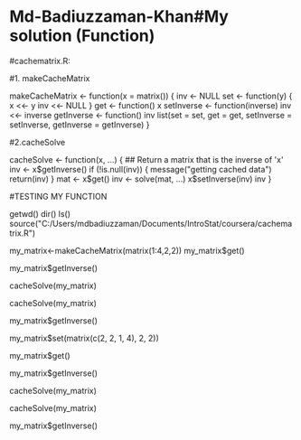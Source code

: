 # Md-Badiuzzaman-Khan#My solution (Function)
#cachematrix.R:

#1. makeCacheMatrix

makeCacheMatrix <- function(x = matrix()) {
        inv <- NULL
        set <- function(y) {
                x <<- y
                inv <<- NULL
        }
        get <- function() x
        setInverse <- function(inverse) inv <<- inverse
        getInverse <- function() inv
        list(set = set,
             get = get,
             setInverse = setInverse,
             getInverse = getInverse)
}


#2.cacheSolve

cacheSolve <- function(x, ...) {
        ## Return a matrix that is the inverse of 'x'
        inv <- x$getInverse()
        if (!is.null(inv)) {
                message("getting cached data")
                return(inv)
        }
        mat <- x$get()
        inv <- solve(mat, ...)
        x$setInverse(inv)
        inv
}


#TESTING MY FUNCTION



getwd()
dir()
ls()
source("C:/Users/mdbadiuzzaman/Documents/IntroStat/coursera/cachematrix.R")

my_matrix<-makeCacheMatrix(matrix(1:4,2,2))
my_matrix$get()

my_matrix$getInverse()

cacheSolve(my_matrix)

cacheSolve(my_matrix)

my_matrix$getInverse()

my_matrix$set(matrix(c(2, 2, 1, 4), 2, 2))

my_matrix$get()

my_matrix$getInverse()

cacheSolve(my_matrix)

cacheSolve(my_matrix)

my_matrix$getInverse()



